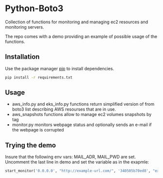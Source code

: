 # Python-Boto3

Collection of functions for monitoring and managing ec2 resources and monitoring servers.

The repo comes with a demo providing an example of possible usage of the functions.

## Installation

Use the package manager [pip](https://pip.pypa.io/en/stable/) to install dependencies.

```bash
pip install -r requirements.txt
```

## Usage

* aws_info.py and eks_info.py functions return simplified version of from boto3 list describing AWS resourses that are in use.
* aws_snapshots functions allow to manage ec2 volumes snapshots by tag
* monitor.py monitors webpage status and optionally sends an e-mail if the webpage is corrupted

## Trying the demo

Insure that the following env vars: MAIL_ADR, MAIL_PWD are set. Uncomment the last line in demo and set the variable as in the exapmle:

```python
start_monitor('0.0.0.0', "http://example-url.com/", '340505b70ed8', "example@gmail.com")
```

